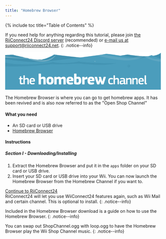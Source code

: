 ```yaml
---
title: "Homebrew Browser"
---
```


{% include toc title="Table of Contents" %}

If you need help for anything regarding this tutorial, please join [the RiiConnect24 Discord server](https://discord.gg/b4Y7jfD) (recommended) or [e-mail us at support@riiconnect24.net](mailto:support@riiconnect24.net).
{: .notice--info}

![HBC Logo](/images/hbc.png)

The Homebrew Browser is where you can go to get homebrew apps. It has been revived and is also now referred to as the "Open Shop Channel"

#### What you need
* An SD card or USB drive
* [Homebrew Browser](/assets/files/homebrew_browser_v0.3.9e.zip)

#### Instructions

##### Section I - Downloading/Installing

1. Extract the Homebrew Browser and put it in the `apps` folder on your SD card or USB drive.
2. Insert your SD card or USB drive into your Wii. You can now launch the Homebrew Browser from the Homebrew Channel if you want to.

[Continue to RiiConnect24](riiconnect24)<br>
RiiConnect24 will let you use WiiConnect24 features again, such as Wii Mail and certain channel. This is optional to install.
{: .notice--info}

Included in the Homebrew Browser download is a guide on how to use the Homebrew Browser.
{: .notice--info}

You can swap out ShopChannel.ogg with loop.ogg to have the Homebrew Browser play the Wii Shop Channel music.
{: .notice--info}
